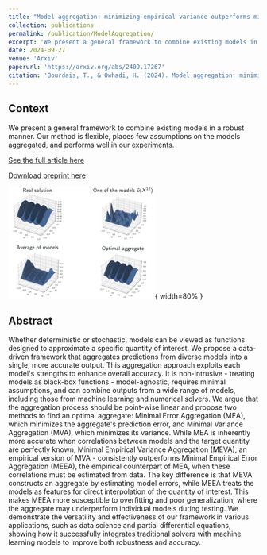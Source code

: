 ```yaml
---
title: "Model aggregation: minimizing empirical variance outperforms minimizing empirical error"
collection: publications
permalink: /publication/ModelAggregation/
excerpt: 'We present a general framework to combine existing models in a robust manner. Our method is flexible, places few assumptions on the models aggregated, and performs well in our experiments'
date: 2024-09-27
venue: 'Arxiv'
paperurl: 'https://arxiv.org/abs/2409.17267'
citation: 'Bourdais, T., & Owhadi, H. (2024). Model aggregation: minimizing empirical variance outperforms minimizing empirical error. arXiv [Cs.LG]. Retrieved from http://arxiv.org/abs/2409.17267'
---
```


## Context

We present a general framework to combine existing models in a robust manner. Our method is flexible, places few assumptions on the models aggregated, and performs well in our experiments.

[See the full article here](https://arxiv.org/abs/2409.17267)

[Download preprint here](/files/2409.17267v1.pdf)

![Model Aggregation](/images/GP_aggregate.jpg){ width=80% }

## Abstract

Whether deterministic or stochastic, models can be viewed as functions designed to approximate a specific quantity of interest. We propose a data-driven framework that aggregates predictions from diverse models into a single, more accurate output. This aggregation approach exploits each model's strengths to enhance overall accuracy. It is non-intrusive - treating models as black-box functions - model-agnostic, requires minimal assumptions, and can combine outputs from a wide range of models, including those from machine learning and numerical solvers. We argue that the aggregation process should be point-wise linear and propose two methods to find an optimal aggregate: Minimal Error Aggregation (MEA), which minimizes the aggregate's prediction error, and Minimal Variance Aggregation (MVA), which minimizes its variance. While MEA is inherently more accurate when correlations between models and the target quantity are perfectly known, Minimal Empirical Variance Aggregation (MEVA), an empirical version of MVA - consistently outperforms Minimal Empirical Error Aggregation (MEEA), the empirical counterpart of MEA, when these correlations must be estimated from data. The key difference is that MEVA constructs an aggregate by estimating model errors, while MEEA treats the models as features for direct interpolation of the quantity of interest. This makes MEEA more susceptible to overfitting and poor generalization, where the aggregate may underperform individual models during testing. We demonstrate the versatility and effectiveness of our framework in various applications, such as data science and partial differential equations, showing how it successfully integrates traditional solvers with machine learning models to improve both robustness and accuracy.


